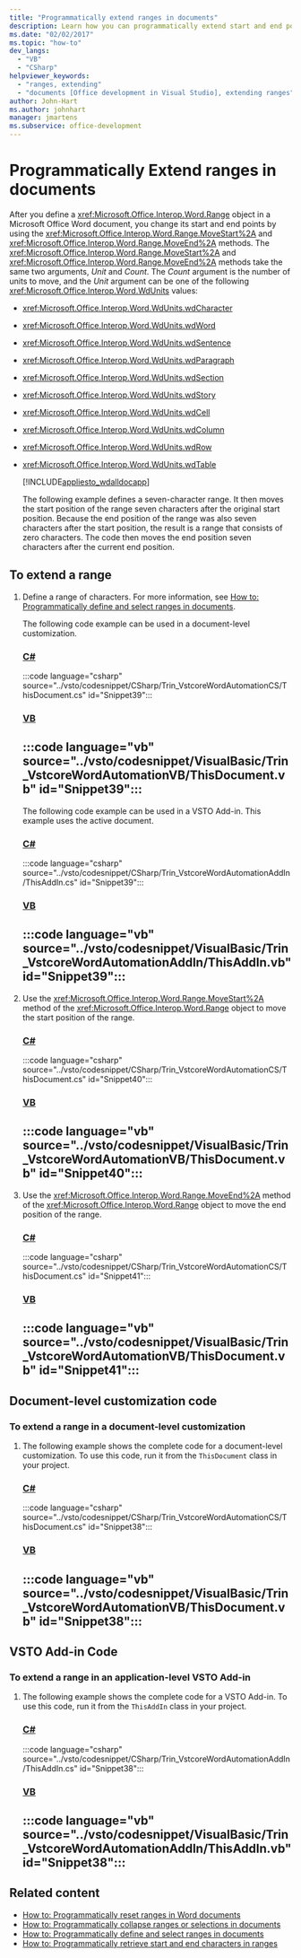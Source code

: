 ```yaml
---
title: "Programmatically extend ranges in documents"
description: Learn how you can programmatically extend start and end point ranges in a Microsoft Word document at the document level or application level.
ms.date: "02/02/2017"
ms.topic: "how-to"
dev_langs:
  - "VB"
  - "CSharp"
helpviewer_keywords:
  - "ranges, extending"
  - "documents [Office development in Visual Studio], extending ranges"
author: John-Hart
ms.author: johnhart
manager: jmartens
ms.subservice: office-development
---
```

# Programmatically Extend ranges in documents

  After you define a <xref:Microsoft.Office.Interop.Word.Range> object in a Microsoft Office Word document, you change its start and end points by using the <xref:Microsoft.Office.Interop.Word.Range.MoveStart%2A> and <xref:Microsoft.Office.Interop.Word.Range.MoveEnd%2A> methods. The <xref:Microsoft.Office.Interop.Word.Range.MoveStart%2A> and <xref:Microsoft.Office.Interop.Word.Range.MoveEnd%2A> methods take the same two arguments, *Unit* and *Count*. The *Count* argument is the number of units to move, and the *Unit* argument can be one of the following <xref:Microsoft.Office.Interop.Word.WdUnits> values:

- <xref:Microsoft.Office.Interop.Word.WdUnits.wdCharacter>

- <xref:Microsoft.Office.Interop.Word.WdUnits.wdWord>

- <xref:Microsoft.Office.Interop.Word.WdUnits.wdSentence>

- <xref:Microsoft.Office.Interop.Word.WdUnits.wdParagraph>

- <xref:Microsoft.Office.Interop.Word.WdUnits.wdSection>

- <xref:Microsoft.Office.Interop.Word.WdUnits.wdStory>

- <xref:Microsoft.Office.Interop.Word.WdUnits.wdCell>

- <xref:Microsoft.Office.Interop.Word.WdUnits.wdColumn>

- <xref:Microsoft.Office.Interop.Word.WdUnits.wdRow>

- <xref:Microsoft.Office.Interop.Word.WdUnits.wdTable>

  [!INCLUDE[appliesto_wdalldocapp](../vsto/includes/appliesto-wdalldocapp-md.md)]

  The following example defines a seven-character range. It then moves the start position of the range seven characters after the original start position. Because the end position of the range was also seven characters after the start position, the result is a range that consists of zero characters. The code then moves the end position seven characters after the current end position.

## To extend a range

1. Define a range of characters. For more information, see [How to: Programmatically define and select ranges in documents](../vsto/how-to-programmatically-define-and-select-ranges-in-documents.md).

     The following code example can be used in a document-level customization.

     ### [C#](#tab/csharp)
     :::code language="csharp" source="../vsto/codesnippet/CSharp/Trin_VstcoreWordAutomationCS/ThisDocument.cs" id="Snippet39":::

     ### [VB](#tab/vb)
     :::code language="vb" source="../vsto/codesnippet/VisualBasic/Trin_VstcoreWordAutomationVB/ThisDocument.vb" id="Snippet39":::
     ---

     The following code example can be used in a VSTO Add-in. This example uses the active document.

     ### [C#](#tab/csharp)
     :::code language="csharp" source="../vsto/codesnippet/CSharp/Trin_VstcoreWordAutomationAddIn/ThisAddIn.cs" id="Snippet39":::

     ### [VB](#tab/vb)
     :::code language="vb" source="../vsto/codesnippet/VisualBasic/Trin_VstcoreWordAutomationAddIn/ThisAddIn.vb" id="Snippet39":::
     ---

2. Use the <xref:Microsoft.Office.Interop.Word.Range.MoveStart%2A> method of the <xref:Microsoft.Office.Interop.Word.Range> object to move the start position of the range.

     ### [C#](#tab/csharp)
     :::code language="csharp" source="../vsto/codesnippet/CSharp/Trin_VstcoreWordAutomationCS/ThisDocument.cs" id="Snippet40":::

     ### [VB](#tab/vb)
     :::code language="vb" source="../vsto/codesnippet/VisualBasic/Trin_VstcoreWordAutomationVB/ThisDocument.vb" id="Snippet40":::
     ---

3. Use the <xref:Microsoft.Office.Interop.Word.Range.MoveEnd%2A> method of the <xref:Microsoft.Office.Interop.Word.Range> object to move the end position of the range.

     ### [C#](#tab/csharp)
     :::code language="csharp" source="../vsto/codesnippet/CSharp/Trin_VstcoreWordAutomationCS/ThisDocument.cs" id="Snippet41":::

     ### [VB](#tab/vb)
     :::code language="vb" source="../vsto/codesnippet/VisualBasic/Trin_VstcoreWordAutomationVB/ThisDocument.vb" id="Snippet41":::
     ---

## Document-level customization code

### To extend a range in a document-level customization

1. The following example shows the complete code for a document-level customization. To use this code, run it from the `ThisDocument` class in your project.

     ### [C#](#tab/csharp)
     :::code language="csharp" source="../vsto/codesnippet/CSharp/Trin_VstcoreWordAutomationCS/ThisDocument.cs" id="Snippet38":::

     ### [VB](#tab/vb)
     :::code language="vb" source="../vsto/codesnippet/VisualBasic/Trin_VstcoreWordAutomationVB/ThisDocument.vb" id="Snippet38":::
     ---

## VSTO Add-in Code

### To extend a range in an application-level VSTO Add-in

1. The following example shows the complete code for a VSTO Add-in. To use this code, run it from the `ThisAddIn` class in your project.

     ### [C#](#tab/csharp)
     :::code language="csharp" source="../vsto/codesnippet/CSharp/Trin_VstcoreWordAutomationAddIn/ThisAddIn.cs" id="Snippet38":::

     ### [VB](#tab/vb)
     :::code language="vb" source="../vsto/codesnippet/VisualBasic/Trin_VstcoreWordAutomationAddIn/ThisAddIn.vb" id="Snippet38":::
     ---

## Related content
- [How to: Programmatically reset ranges in Word documents](../vsto/how-to-programmatically-reset-ranges-in-word-documents.md)
- [How to: Programmatically collapse ranges or selections in documents](../vsto/how-to-programmatically-collapse-ranges-or-selections-in-documents.md)
- [How to: Programmatically define and select ranges in documents](../vsto/how-to-programmatically-define-and-select-ranges-in-documents.md)
- [How to: Programmatically retrieve start and end characters in ranges](/previous-versions/visualstudio/visual-studio-2017/vsto/how-to-programmatically-retrieve-start-and-end-characters-in-ranges)

